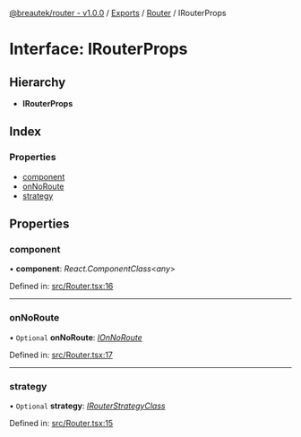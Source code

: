 [@breautek/router - v1.0.0](../README.md) / [Exports](../modules.md) / [Router](../modules/router.md) / IRouterProps

# Interface: IRouterProps

## Hierarchy

* **IRouterProps**

## Index

### Properties

* [component](router.irouterprops.md#component)
* [onNoRoute](router.irouterprops.md#onnoroute)
* [strategy](router.irouterprops.md#strategy)

## Properties

### component

• **component**: *React.ComponentClass*<*any*\>

Defined in: [src/Router.tsx:16](https://github.com/breautek/router/blob/d7a4785/src/Router.tsx#L16)

___

### onNoRoute

• `Optional` **onNoRoute**: [*IOnNoRoute*](ionnoroute.ionnoroute-1.md)

Defined in: [src/Router.tsx:17](https://github.com/breautek/router/blob/d7a4785/src/Router.tsx#L17)

___

### strategy

• `Optional` **strategy**: [*IRouterStrategyClass*](irouterstrategyclass.irouterstrategyclass-1.md)

Defined in: [src/Router.tsx:15](https://github.com/breautek/router/blob/d7a4785/src/Router.tsx#L15)
